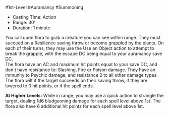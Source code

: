 #1st-Level #Auramancy #Summoning
 
- Casting Time: Action
- Range: 30'
- Duration: 1 minute  

You call upon flora to grab a creature you can see within range. They must succeed on a Resilience saving throw or become grappled by the plants. On each of their turns, they may use the Use an Object action to attempt to break the grapple, with the escape DC being equal to your auramancy save DC.  
The flora have an AC and maximum hit points equal to your save DC, and don't have resistance to: Slashing, Fire or Poison damage. They have an immunity to Psychic damage, and resistance 2 to all other damage types.  
The flora wilt if the target succeeds on their saving throw, if they are lowered to 0 hit points, or if the spell ends.
 
**At Higher Levels:** While in range, you may use a quick action to strangle the target, dealing 1d6 bludgeoning damage for each spell level above 1st. The flora also have 6 additional hit points for each spell level above 1st.